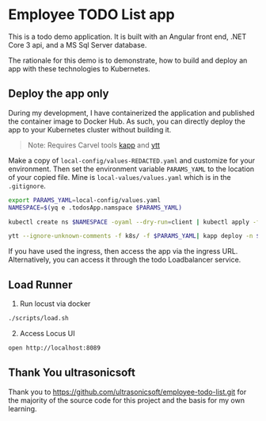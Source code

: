 # Employee TODO List app

This is a todo demo application.  It is built with an Angular front end, .NET Core 3 api, and a MS Sql Server database.

The rationale for this demo is to demonstrate, how to build and deploy an app with these technologies to Kubernetes.

## Deploy the app only

During my development, I have containerized the application and published the container image to Docker Hub.  As such, you can directly deploy the app to your Kubernetes cluster without building it.

>Note: Requires Carvel tools [kapp](https://get-kapp.io) and [ytt](https://get-ytt.io)

Make a copy of `local-config/values-REDACTED.yaml` and customize for your environment.  Then set the environment variable `PARAMS_YAML` to the location of your copied file.  Mine is `local-values/values.yaml` which is in the `.gitignore`.

```bash
export PARAMS_YAML=local-config/values.yaml
NAMESPACE=$(yq e .todosApp.namspace $PARAMS_YAML)

kubectl create ns $NAMESPACE -oyaml --dry-run=client | kubectl apply -f -

ytt --ignore-unknown-comments -f k8s/ -f $PARAMS_YAML| kapp deploy -n $NAMESPACE -a todos -y -f -
```

If you have used the ingress, then access the app via the ingress URL.  Alternatively, you can access it through the todo Loadbalancer service.

## Load Runner

1. Run locust via docker

```bash
./scripts/load.sh
```

2. Access Locus UI

```bash
open http://localhost:8089

```

## Thank You ultrasonicsoft

Thank you to https://github.com/ultrasonicsoft/employee-todo-list.git for the majority of the source code for this project and the basis for my own learning.
